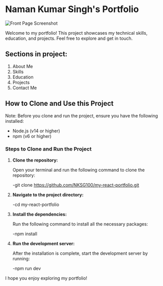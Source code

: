 # Naman Kumar Singh's Portfolio

![Front Page Screenshot](./screenshot.png)

Welcome to my portfolio! This project showcases my technical skills, education, and projects. Feel free to explore and get in touch.

## Sections in project:
1. About Me
2. Skills
3. Education
4. Projects
5. Contact Me

## How to Clone and Use this Project

Note: Before you clone and run the project, ensure you have the following installed:

- Node.js (v14 or higher)
- npm (v6 or higher)

### Steps to Clone and Run the Project

1. **Clone the repository:**

   Open your terminal and run the following command to clone the repository:

   -git clone https://github.com/NKSG100/my-react-portfolio.git

2. **Navigate to the project directory:**
  
   -cd  my-react-portfolio  

3. **Install the dependencies:**

   Run the following command to install all the necessary packages:
  
   -npm install
     
4. **Run the development server:**

   After the installation is complete, start the development server by running:

   -npm run dev
  

I hope you enjoy exploring my portfolio!
```
